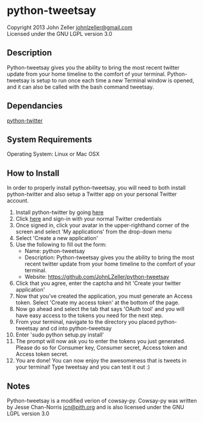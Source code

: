 python-tweetsay
===============
Copyright 2013 John Zeller <johnlzeller@gmail.com><br>
Licensed under the GNU LGPL version 3.0

Description
-----------
Python-tweetsay gives you the ability to bring the most recent twitter update from your home timeline to the comfort of your terminal. Python-tweetsay is setup to run once each time a new Terminal window is opened, and it can also be called with the bash command tweetsay.

Dependancies
------------
[python-twitter](http://code.google.com/p/python-twitter/)

System Requirements
-------------------
Operating System: Linux or Mac OSX

How to Install
--------------
In order to properly install python-tweetsay, you will need to both install python-twitter and also setup a Twitter app on your personal Twitter account.

1. Install python-twitter by going [here](http://code.google.com/p/python-twitter/)
2. Click [here](https://dev.twitter.com/user/login?destination=home) and sign-in with your normal Twitter credentials
3. Once signed in, click your avatar in the upper-righthand corner of the screen and select 'My applications' from the drop-down menu
4. Select 'Create a new application'
5. Use the following to fill out the form:
	* Name: python-tweetsay
	* Description: Python-tweetsay gives you the ability to bring the most recent twitter update from your home timeline to the comfort of your terminal.
	* Website: https://github.com/JohnLZeller/python-tweetsay
6. Click that you agree, enter the captcha and hit 'Create your twitter application'
7. Now that you've created the application, you must generate an Access token. Select 'Create my access token' at the bottom of the page.
8. Now go ahead and select the tab that says 'OAuth tool' and you will have easy access to the tokens you need for the next step.
9. From your terminal, navigate to the directory you placed python-tweetsay and cd into python-tweetsay
10. Enter 'sudo python setup.py install'
11. The prompt will now ask you to enter the tokens you just generated. Please do so for Consumer key, Consumer secret, Access token and Access token secret.
12. You are done! You can now enjoy the awesomeness that is tweets in your terminal! Type tweetsay and you can test it out :)

Notes
-----
Python-tweetsay is a modified verion of cowsay-py. Cowsay-py was written by Jesse Chan-Norris <jcn@pith.org> and is also licensed under the GNU LGPL version 3.0
